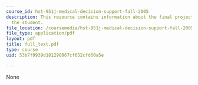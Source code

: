 ```yaml
---
course_id: hst-951j-medical-decision-support-fall-2005
description: This resource contains information about the final project created by
  the student.
file_location: /coursemedia/hst-951j-medical-decision-support-fall-2005/53b7f9939d181290867cf652cfd60a5e_full_text.pdf
file_type: application/pdf
layout: pdf
title: full_text.pdf
type: course
uid: 53b7f9939d181290867cf652cfd60a5e

---
```

None